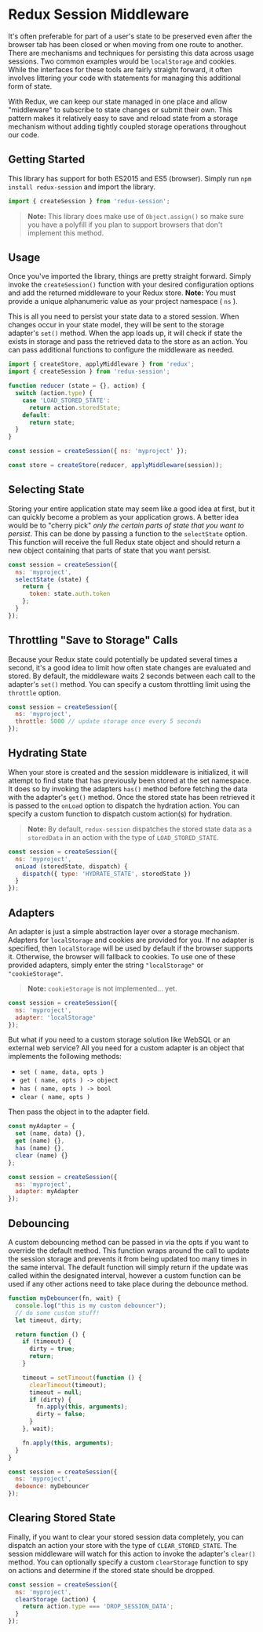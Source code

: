 # Redux Session Middleware

It's often preferable for part of a user's state to be preserved even after the browser tab has been closed or when moving from one route to another.  There are mechanisms and techniques for persisting this data across usage sessions.  Two common examples would be `localStorage` and cookies.  While the interfaces for these tools are fairly straight forward, it often involves littering your code with statements for managing this additional form of state.

With Redux, we can keep our state managed in one place and allow "middleware" to subscribe to state changes or submit their own.  This pattern makes it relatively easy to save and reload state from a storage mechanism without adding tightly coupled storage operations throughout our code.

## Getting Started

This library has support for both ES2015 and ES5 (browser).  Simply run `npm install redux-session` and import the library.

```js
import { createSession } from 'redux-session';
```

> **Note:** This library does make use of `Object.assign()` so make sure you have a polyfill if you plan to support browsers that don't implement this method.

## Usage

Once you've imported the library, things are pretty straight forward.  Simply invoke the `createSession()` function with your desired configuration options and add the returned middleware to your Redux store.  **Note:** You must provide a unique alphanumeric value as your project namespace ( `ns` ).

This is all you need to persist your state data to a stored session.  When changes occur in your state model, they will be sent to the storage adapter's `set()` method.  When the app loads up, it will check if state the exists in storage and pass the retrieved data to the store as an action.  You can pass additional functions to configure the middleware as needed.

```js
import { createStore, applyMiddleware } from 'redux';
import { createSession } from 'redux-session';

function reducer (state = {}, action) {
  switch (action.type) {
    case 'LOAD_STORED_STATE':
      return action.storedState;
    default:
      return state;
  }
}

const session = createSession({ ns: 'myproject' });

const store = createStore(reducer, applyMiddleware(session));
```

## Selecting State

Storing your entire application state may seem like a good idea at first, but it can quickly become a problem as your application grows.  A better idea would be to "cherry pick" _only the certain parts of state that you want to persist_.  This can be done by passing a function to the `selectState` option.  This function will receive the full Redux state object and should return a new object containing that parts of state that you want persist.

```js
const session = createSession({
  ns: 'myproject',
  selectState (state) {
    return {
      token: state.auth.token
    };
  }
});
```

## Throttling "Save to Storage" Calls

Because your Redux state could potentially be updated several times a second, it's a good idea to limit how often state changes are evaluated and stored.  By default, the middleware waits 2 seconds between each call to the adapter's `set()` method.  You can specify a custom throttling limit using the `throttle` option.

```js
const session = createSession({
  ns: 'myproject',
  throttle: 5000 // update storage once every 5 seconds
});
```

## Hydrating State

When your store is created and the session middleware is initialized, it will attempt to find state that has previously been stored at the set namespace.  It does so by invoking the adapters `has()` method before fetching the data with the adapter's `get()` method.  Once the stored state has been retrieved it is passed to the `onLoad` option to dispatch the hydration action.  You can specify a custom function to dispatch custom action(s) for hydration.

> **Note:** By default, `redux-session` dispatches the stored state data as a `storedData` in an action with the type of `LOAD_STORED_STATE`.

```js
const session = createSession({
  ns: 'myproject',
  onLoad (storedState, dispatch) {
    dispatch({ type: 'HYDRATE_STATE', storedState })
  }
});
```

## Adapters

An adapter is just a simple abstraction layer over a storage mechanism.  Adapters for `localStorage` and cookies are provided for you.  If no adapter is specified, then `localStorage` will be used by default if the browser supports it.  Otherwise, the browser will fallback to cookies.  To use one of these provided adapters, simply enter the string `"localStorage"` or `"cookieStorage"`.

> **Note:** `cookieStorage` is not implemented... yet.

```js
const session = createSession({
  ns: 'myproject',
  adapter: 'localStorage'
});
```

But what if you need to a custom storage solution like WebSQL or an external web service?  All you need for a custom adapter is an object that implements the following methods:

* `set ( name, data, opts )`
* `get ( name, opts ) -> object`
* `has ( name, opts ) -> bool`
* `clear ( name, opts )`

Then pass the object in to the adapter field.

```js
const myAdapter = {
  set (name, data) {},
  get (name) {},
  has (name) {},
  clear (name) {}
};

const session = createSession({
  ns: 'myproject',
  adapter: myAdapter
});
```

## Debouncing
A custom debouncing method can be passed in via the opts if you want to override the default method. This function wraps around the call to update the session storage and prevents it from being updated too many times in the same interval. The default function will simply return if the update was called within the designated interval, however a custom function can be used if any other actions need to take place during the debounce method.

```js
function myDebouncer(fn, wait) {
  console.log("this is my custom debouncer");
  // do some custom stuff!
  let timeout, dirty;

  return function () {
    if (timeout) {
      dirty = true;
      return;
    }

    timeout = setTimeout(function () {
      clearTimeout(timeout);
      timeout = null;
      if (dirty) {
        fn.apply(this, arguments);
        dirty = false;
      }
    }, wait);

    fn.apply(this, arguments);
  }
}

const session = createSession({
  ns: 'myproject',
  debounce: myDebouncer
});
```

## Clearing Stored State

Finally, if you want to clear your stored session data completely, you can dispatch an action your store with the type of `CLEAR_STORED_STATE`.  The session middleware will watch for this action to invoke the adapter's `clear()` method.  You can optionally specify a custom `clearStorage` function to spy on actions and determine if the stored state should be dropped.

```js
const session = createSession({
  ns: 'myproject',
  clearStorage (action) {
    return action.type === 'DROP_SESSION_DATA';
  }
});
```
